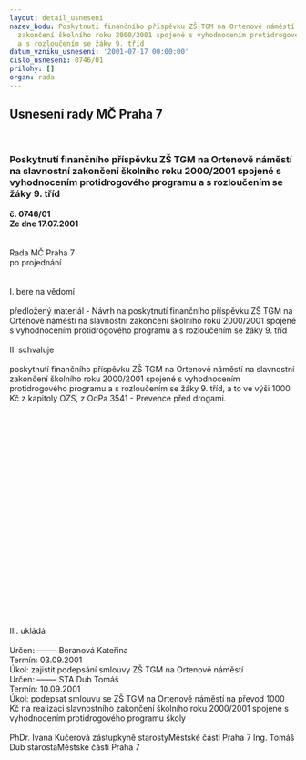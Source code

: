 ```yaml
---
layout: detail_usneseni
nazev_bodu: Poskytnutí finančního příspěvku ZŠ TGM na Ortenově náměstí na slavnostní
  zakončení školního roku 2000/2001 spojené s vyhodnocením protidrogového programu
  a s rozloučením se žáky 9. tříd
datum_vzniku_usneseni: '2001-07-17 00:00:00'
cislo_usneseni: 0746/01
prilohy: []
organ: rada
---
```

<div id="ucUsn_pList" class="usn">
	<span><h2>Usnesení rady MČ Praha 7 </h2>
<br></span><div class="standBody">
<span><h3>Poskytnutí finančního příspěvku ZŠ TGM na Ortenově náměstí na slavnostní zakončení školního roku 2000/2001 spojené s vyhodnocením protidrogového programu a s rozloučením se žáky 9. tříd</h3></span><div class="center">
		<strong>č. 0746/01</strong><br>
	</div>
<div class="center">
		<strong>Ze dne 17.07.2001</strong><br><br>
	</div>
<br>Rada MČ Praha 7<br>po projednání<br><br><br>I.	bere na vědomí<br><br> předložený materiál - Návrh na poskytnutí finančního příspěvku ZŠ TGM na Ortenově náměstí na slavnostní zakončení školního roku 2000/2001 spojené s vyhodnocením protidrogového programu a s rozloučením se žáky 9. tříd<br><br>II.  schvaluje <br><br>poskytnutí finančního příspěvku ZŠ TGM na Ortenově náměstí na slavnostní zakončení školního roku 2000/2001 spojené s vyhodnocením protidrogového programu a s rozloučením se žáky 9. tříd, a to ve výši 1000 Kč z kapitoly OZS, z OdPa 3541 - Prevence před drogami.<br><br><br><br><br><br><br><br><br><br><br><br><br><br><br><br><br><br><br><br><br><br><br><br>III. ukládá <br><br> Určen:	–––––	Beranová Kateřina<br>Termín: 03.09.2001<br>Úkol:	zajistit podepsání smlouvy ZŠ TGM na Ortenově náměstí<br>  Určen:	–––––	STA Dub Tomáš<br>Termín: 10.09.2001<br>Úkol:	podepsat smlouvu se ZŠ TGM na Ortenově náměstí na převod 1000 Kč na realizaci slavnostního zakončení školního roku 2000/2001 spojené s vyhodnocením protidrogového programu školy<br>  	<br>PhDr. Ivana Kučerová zástupkyně starostyMěstské části Praha 7	Ing. Tomáš Dub starostaMěstské části Praha 7<br>	<br><br>
</div>
</div>